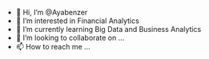 - 👋 Hi, I’m @Ayabenzer
- 👀 I’m interested in Financial Analytics
- 🌱 I’m currently learning Big Data and Business Analytics
- 💞️ I’m looking to collaborate on ...
- 📫 How to reach me ...

<!---
Ayabenzer/Ayabenzer is a ✨ special ✨ repository because its `README.md` (this file) appears on your GitHub profile.
You can click the Preview link to take a look at your changes.
--->
